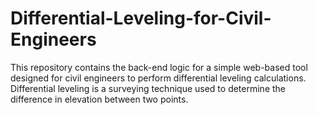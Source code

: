 # Differential-Leveling-for-Civil-Engineers
This repository contains the back-end logic for a simple web-based tool designed for civil engineers to perform differential leveling calculations. Differential leveling is a surveying technique used to determine the difference in elevation between two points.
